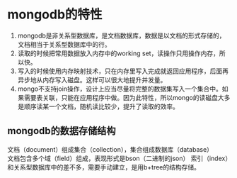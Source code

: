 # mongodb的特性

1. mongodb是非关系型数据库，是文档数据库，数据是以文档的形式存储的，文档相当于关系型数据库中的行。  
2. 读取的时候把常用数据放入内存中的working set，读操作只用操作内存，所以快。  
3. 写入的时候使用内存映射技术，只在内存里写入完成就返回应用程序，后面再异步地从内存写入磁盘。这样可以很大地提升并发量。  
4. mongo不支持join操作，设计上应当尽量将完整的数据集写入一个集合中。如果需要表关联，只能在应用程序中做。因为此特性，所以mongo的读磁盘大多是顺序读某一个文档，随机读比较少，提升了读取的效率。

## mongodb的数据存储结构

文档（document）组成集合（collection），集合组成数据库（database）  
文档包含多个域（field）组成，表现形式是bson（二进制的json）
索引（index）和关系型数据库中的差不多，需要手动建立，是用b+tree的结构存储。
